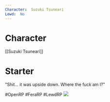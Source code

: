 ```yaml
---
Character:  Suzuki Tsuneari
Lewd:  No
---
```

# Character
[[Suzuki Tsuneari]]

# Starter
"Shit... it was upside down. Where the fuck am I?"

#OpenRP #FeraRP #LewdRP 
![](FFngGRCX0AYXxZm.jpg)